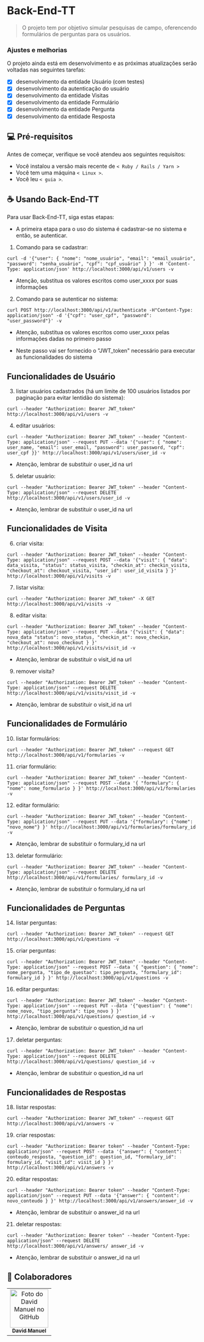# Back-End-TT

> O projeto tem por objetivo simular pesquisas de campo, oferencendo formulários de perguntas para os usuários.

### Ajustes e melhorias

O projeto ainda está em desenvolvimento e as próximas atualizações serão voltadas nas seguintes tarefas:

- [x] desenvolvimento da entidade Usuário (com testes)
- [x] desenvolvimento da autenticação do usuário
- [x] desenvolvimento da entidade Visitas
- [x] desenvolvimento da entidade Formulário
- [x] desenvolvimento da entidade Pergunta
- [x] desenvolvimento da entidade Resposta

## 💻 Pré-requisitos

Antes de começar, verifique se você atendeu aos seguintes requisitos:

* Você instalou a versão mais recente de `< Ruby / Rails / Yarn >`
* Você tem uma máquina `< Linux >`.
* Você leu `< guia >`.


## ☕ Usando Back-End-TT

Para usar Back-End-TT, siga estas etapas:

* A primeira etapa para o uso do sistema é cadastrar-se no sistema e então, se autenticar.

1. Comando para se cadastrar:
```
curl -d '{"user": { "nome": "nome_usuário", "email": "email_usuário", "password": "senha_usuário", "cpf": "cpf_usuário" } }' -H 'Content-Type: application/json' http://localhost:3000/api/v1/users -v
```
* Atenção, substitua os valores escritos como user_xxxx por suas informações

2. Comando para se autenticar no sistema:
```
curl POST http://localhost:3000/api/v1/authenticate -H"Content-Type: application/json" -d '{"cpf": "user_cpf", "password": "user_password"}' -v
```
* Atenção, substitua os valores escritos como user_xxxx pelas informações dadas no primeiro passo

* Neste passo vai ser fornecido o "JWT_token" necessário para executar as funcionalidades do sistema


## Funcionalidades de Usuário

3. listar usuários cadastrados (há um limite de 100 usuários listados por paginação para evitar lentidão do sistema):

```
curl --header "Authorization: Bearer JWT_token" http://localhost:3000/api/v1/users -v
```


4. editar usuários:

```
curl --header "Authorization: Bearer JWT_token" --header "Content-Type: application/json" --request PUT --data '{"user": { "nome": user_name, "email": user_email, "password": user_password, "cpf": user_cpf }}' http://localhost:3000/api/v1/users/user_id -v
```

* Atenção, lembrar de substituir o user_id na url

5. deletar usuário:

```
curl --header "Authorization: Bearer JWT_token" --header "Content-Type: application/json" --request DELETE http://localhost:3000/api/v1/users/user_id -v
```

* Atenção, lembrar de substituir o user_id na url

## Funcionalidades de Visita

6. criar visita:

```
curl --header "Authorization: Bearer JWT_token" --header "Content-Type: application/json" --request POST --data '{"visit": { "data": data_visita, "status": status_visita, "checkin_at": checkin_visita, "checkout_at": checkout_visita, "user_id": user_id_visita } }' http://localhost:3000/api/v1/visits -v
```

7. listar visita:

```
curl --header "Authorization: Bearer JWT_token" -X GET http://localhost:3000/api/v1/visits -v
```

8. editar visita:

```
curl --header "Authorization: Bearer JWT_token" --header "Content-Type: application/json" --request PUT --data '{"visit": { "data": nova_data "status": novo_status, "checkin_at": novo_checkin, "checkout_at": novo_checkout } }' http://localhost:3000/api/v1/visits/visit_id -v
```

* Atenção, lembrar de substituir o visit_id na url

9. remover visita?

```
curl --header "Authorization: Bearer JWT_token" --header "Content-Type: application/json" --request DELETE http://localhost:3000/api/v1/visits/visit_id -v
```

* Atenção, lembrar de substituir o visit_id na url

## Funcionalidades de Formulário

10. listar formulários:

```
curl --header "Authorization: Bearer JWT_token" --request GET http://localhost:3000/api/v1/formularies -v
```

11. criar formulário:

```
curl --header "Authorization: Bearer JWT_token" --header "Content-Type: application/json" --request POST --data '{ "formulary": { "nome": nome_formulario } }' http://localhost:3000/api/v1/formularies -v
```

12. editar formulário:

```
curl --header "Authorization: Bearer JWT_token" --header "Content-Type: application/json" --request PUT --data '{"formulary": {"nome": "novo_nome"} }' http://localhost:3000/api/v1/formularies/formulary_id -v
```

* Atenção, lembrar de substituir o formulary_id na url

13. deletar formulário:

```
curl --header "Authorization: Bearer JWT_token" --header "Content-Type: application/json" --request DELETE http://localhost:3000/api/v1/formularies/ formulary_id -v
```

* Atenção, lembrar de substituir o formulary_id na url

## Funcionalidades de Perguntas

14. listar perguntas:

```
curl --header "Authorization: Bearer JWT_token" --request GET http://localhost:3000/api/v1/questions -v
```

15. criar perguntas:

```
curl --header "Authorization: Bearer JWT_token" --header "Content-Type: application/json" --request POST --data '{ "question": { "nome": nome_pergunta, "tipo_de_questao": tipo_pergunta, "formulary_id": formulary_id } }' http://localhost:3000/api/v1/questions -v
```

16. editar perguntas:

```
curl --header "Authorization: Bearer JWT_token" --header "Content-Type: application/json" --request PUT --data '{"question": { "nome": nome_novo, "tipo_pergunta": tipo_novo } }' http://localhost:3000/api/v1/questions/ question_id -v
```

* Atenção, lembrar de substituir o question_id na url

17. deletar perguntas:

```
curl --header "Authorization: Bearer JWT_token" --header "Content-Type: application/json" --request DELETE http://localhost:3000/api/v1/questions/ question_id -v
```

* Atenção, lembrar de substituir o question_id na url

## Funcionalidades de Respostas

18. listar respostas:

```
curl --header "Authorization: Bearer JWT_token" --request GET http://localhost:3000/api/v1/answers -v
```

19. criar respostas:

```
curl --header "Authorization: Bearer token" --header "Content-Type: application/json" --request POST --data '{"answer": { "content": conteudo_resposta, "question_id": question_id, "formulary_id": formulary_id, "visit_id": visit_id } }' http://localhost:3000/api/v1/answers -v
```

20. editar respostas:

```
curl --header "Authorization: Bearer token" --header "Content-Type: application/json" --request PUT --data '{"answer": { "content": novo_conteudo } }' http://localhost:3000/api/v1/answers/answer_id -v
```

* Atenção, lembrar de substituir o answer_id na url

21. deletar respostas:

```
curl --header "Authorization: Bearer token" --header "Content-Type: application/json" --request DELETE http://localhost:3000/api/v1/answers/ answer_id -v
```

* Atenção, lembrar de substituir o answer_id na url




## 🤝 Colaboradores

<table>
  <tr>
    <td align="center">
      <a href="#">
        <img src="https://avatars.githubusercontent.com/u/55093303?s=400&u=89f708771cae690428170a701a7b1ec2bc6ce98c&v=4" width="100px;" alt="Foto do David Manuel no GitHub"/><br>
        <sub>
          <b>David Manuel</b>
        </sub>
      </a>
    </td>
  </tr>
</table>